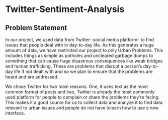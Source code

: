 # Twitter-Sentiment-Analysis

## Problem Statement
  In our project, we used data from Twitter- social media platform- to find issues that people deal with in day-to-day life. As this generates a huge amount of data, we have restricted our project to only Urban Problems. This includes things as simple as potholes and uncleared garbage dumps to something that can cause huge disastrous consequences like weak bridges and human trafficking. These are problems that disrupt a person’s day-to-day life if not dealt with and so we plan to ensure that the problems are heard and are addressed.
  
  We chose Twitter for two main reasons. One, it uses text as the most common format of posts and two, Twitter is already the most commonly used platform for people to complain or share the problems they’re facing. This makes it a good source for us to collect data and analyze it to find data relevant to urban issues and people do not have tolearn how to use a new interface.

